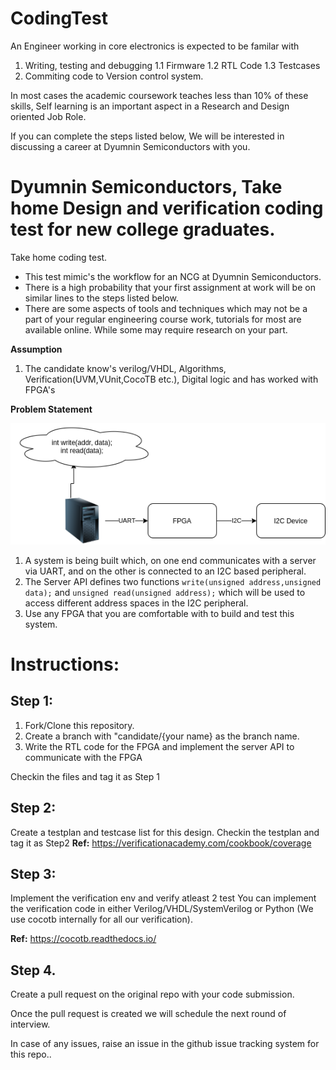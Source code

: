 # CodingTest

An Engineer working in core electronics is expected to be familar with 

1. Writing, testing and debugging 
    1.1 Firmware
    1.2 RTL Code
    1.3 Testcases
2. Commiting code to Version control system.

In most cases the academic coursework teaches less than 10% of these skills, Self learning is an important aspect in a Research and Design oriented Job Role.

If you can complete the steps listed below, We will be interested in discussing a career at Dyumnin Semiconductors with you.

# Dyumnin Semiconductors, Take home Design and verification coding test for new college graduates.

Take home coding test.

* This test mimic's the workflow for an NCG at Dyumnin Semiconductors.
* There is a high probability that your first assignment at work will be on similar lines to the steps listed below.
* There are some aspects of tools and techniques which may not be a part of your regular engineering course work, tutorials for most are available online. While some may require research on your part.

**Assumption** 
1. The candidate know's verilog/VHDL, Algorithms, Verification(UVM,VUnit,CocoTB etc.), Digital logic and has worked with FPGA's

**Problem Statement**

![SystemDiagram](codingtest.png)

1. A system is being built which, on one end communicates with a server via UART, and on the other is connected to an I2C based peripheral.
2. The Server API defines two functions `write(unsigned address,unsigned data);` and `unsigned read(unsigned address);` which will be used to access different address spaces in the I2C peripheral.
3. Use any FPGA that you are comfortable with to build and test this system.


# Instructions:

## Step 1:

1. Fork/Clone this repository.
2. Create a branch with "candidate/{your name} as the branch name.
3. Write the RTL code for the FPGA and implement the server API to communicate with the FPGA

Checkin the files and tag it as Step 1

## Step 2:

Create a testplan and testcase list for this design.
Checkin the testplan and tag it as Step2
**Ref:** https://verificationacademy.com/cookbook/coverage 

## Step 3:

Implement the verification env and verify atleast 2 test
You can implement the verification code in either Verilog/VHDL/SystemVerilog or Python (We use cocotb internally for all our verification).

**Ref:** https://cocotb.readthedocs.io/

## Step 4.

Create a pull request on the original repo with your code submission.

Once the pull request is created we will schedule the next round of interview.


In case of any issues, raise an issue in the github issue tracking system for this repo..
